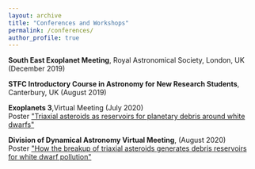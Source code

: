 ```yaml
---
layout: archive
title: "Conferences and Workshops"
permalink: /conferences/
author_profile: true
---
```


**South East Exoplanet Meeting**, Royal Astronomical Society, London, UK (December 2019)

**STFC Introductory Course in Astronomy for New Research Students**, Canterbury, UK (August 2019)

**Exoplanets 3**,Virtual Meeting (July 2020)<br/>
Poster ["Triaxial asteroids as reservoirs for planetary debris around white dwarfs"](catrionamcdonald.github.io/files/CatrionaMcDonald_exo3_poster.html)

**Division of Dynamical Astronomy Virtual Meeting**, (August 2020) <br/>
Poster ["How the breakup of triaxial asteroids generates debris reservoirs for white dwarf pollution"](catrionamcdonald.github.io/files/CatrionaMcDonald_DDA20_poster.pdf)
